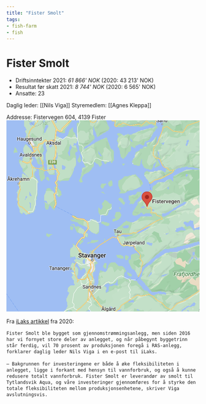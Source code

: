 ```yaml
---
title: "Fister Smolt"
tags:
- fish-farm
- fish 
---
```

# Fister Smolt
- Driftsinntekter 2021: _61 866' NOK_ (2020: 43 213' NOK)
- Resultat før skatt 2021: _8 744' NOK_ (2020: 6 565' NOK)
- Ansatte: 23

Daglig leder: [[Nils Viga]]
Styremedlem: [[Agnes Kleppa]]

Addresse: Fistervegen 604, 4139 Fister
![](attachments/Pasted%20image%2020220927130309.png)

Fra [iLaks artikkel](https://ilaks.no/fister-smolt-skal-bygge-nytt-ras-anlegg-til-35-millioner-kroner/) fra 2020:

	Fister Smolt ble bygget som gjennomstrømmingsanlegg, men siden 2016 har vi fornyet store deler av anlegget, og når påbegynt byggetrinn står ferdig, vil 70 prosent av produksjonen foregå i RAS-anlegg, forklarer daglig leder Nils Viga i en e-post til iLaks.

	– Bakgrunnen for investeringene er både å øke fleksibiliteten i anlegget, ligge i forkant med hensyn til vannforbruk, og også å kunne redusere totalt vannforbruk. Fister Smolt er leverandør av smolt til Tytlandsvik Aqua, og våre investeringer gjennomføres for å styrke den totale fleksibiliteten mellom produksjonsenhetene, skriver Viga avslutningsvis.